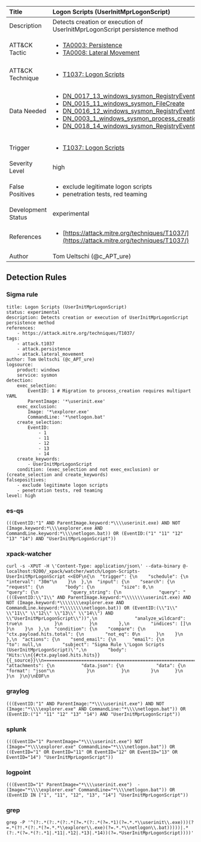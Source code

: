 | Title                | Logon Scripts (UserInitMprLogonScript)                                                                                                                                                 |
|:---------------------|:------------------------------------------------------------------------------------------------------------------------------------------------------------|
| Description          | Detects creation or execution of UserInitMprLogonScript persistence method                                                                                                                                           |
| ATT&amp;CK Tactic    | <ul><li>[TA0003: Persistence](https://attack.mitre.org/tactics/TA0003)</li><li>[TA0008: Lateral Movement](https://attack.mitre.org/tactics/TA0008)</li></ul>  |
| ATT&amp;CK Technique | <ul><li>[T1037: Logon Scripts](https://attack.mitre.org/techniques/T1037)</li></ul>                             |
| Data Needed          | <ul><li>[DN_0017_13_windows_sysmon_RegistryEvent](../Data_Needed/DN_0017_13_windows_sysmon_RegistryEvent.md)</li><li>[DN_0015_11_windows_sysmon_FileCreate](../Data_Needed/DN_0015_11_windows_sysmon_FileCreate.md)</li><li>[DN_0016_12_windows_sysmon_RegistryEvent](../Data_Needed/DN_0016_12_windows_sysmon_RegistryEvent.md)</li><li>[DN_0003_1_windows_sysmon_process_creation](../Data_Needed/DN_0003_1_windows_sysmon_process_creation.md)</li><li>[DN_0018_14_windows_sysmon_RegistryEvent](../Data_Needed/DN_0018_14_windows_sysmon_RegistryEvent.md)</li></ul>                                                         |
| Trigger              | <ul><li>[T1037: Logon Scripts](../Triggers/T1037.md)</li></ul>  |
| Severity Level       | high                                                                                                                                                 |
| False Positives      | <ul><li>exclude legitimate logon scripts</li><li>penetration tests, red teaming</li></ul>                                                                  |
| Development Status   | experimental                                                                                                                                                |
| References           | <ul><li>[https://attack.mitre.org/techniques/T1037/](https://attack.mitre.org/techniques/T1037/)</li></ul>                                                          |
| Author               | Tom Ueltschi (@c_APT_ure)                                                                                                                                                |


## Detection Rules

### Sigma rule

```
title: Logon Scripts (UserInitMprLogonScript)
status: experimental
description: Detects creation or execution of UserInitMprLogonScript persistence method
references:
    - https://attack.mitre.org/techniques/T1037/
tags:
    - attack.t1037
    - attack.persistence
    - attack.lateral_movement
author: Tom Ueltschi (@c_APT_ure)
logsource:
    product: windows
    service: sysmon
detection:
    exec_selection:
        EventID: 1 # Migration to process_creation requires multipart YAML
        ParentImage: '*\userinit.exe'
    exec_exclusion:
        Image: '*\explorer.exe'
        CommandLine: '*\netlogon.bat'
    create_selection:
        EventID:
            - 1
            - 11
            - 12
            - 13
            - 14
    create_keywords:
        - UserInitMprLogonScript
    condition: (exec_selection and not exec_exclusion) or (create_selection and create_keywords)
falsepositives:
    - exclude legitimate logon scripts
    - penetration tests, red teaming
level: high
```





### es-qs
    
```
(((EventID:"1" AND ParentImage.keyword:*\\\\userinit.exe) AND NOT (Image.keyword:*\\\\explorer.exe AND CommandLine.keyword:*\\\\netlogon.bat)) OR (EventID:("1" "11" "12" "13" "14") AND "UserInitMprLogonScript"))
```


### xpack-watcher
    
```
curl -s -XPUT -H \'Content-Type: application/json\' --data-binary @- localhost:9200/_xpack/watcher/watch/Logon-Scripts-UserInitMprLogonScript <<EOF\n{\n  "trigger": {\n    "schedule": {\n      "interval": "30m"\n    }\n  },\n  "input": {\n    "search": {\n      "request": {\n        "body": {\n          "size": 0,\n          "query": {\n            "query_string": {\n              "query": "(((EventID:\\"1\\" AND ParentImage.keyword:*\\\\\\\\userinit.exe) AND NOT (Image.keyword:*\\\\\\\\explorer.exe AND CommandLine.keyword:*\\\\\\\\netlogon.bat)) OR (EventID:(\\"1\\" \\"11\\" \\"12\\" \\"13\\" \\"14\\") AND \\"UserInitMprLogonScript\\"))",\n              "analyze_wildcard": true\n            }\n          }\n        },\n        "indices": []\n      }\n    }\n  },\n  "condition": {\n    "compare": {\n      "ctx.payload.hits.total": {\n        "not_eq": 0\n      }\n    }\n  },\n  "actions": {\n    "send_email": {\n      "email": {\n        "to": null,\n        "subject": "Sigma Rule \'Logon Scripts (UserInitMprLogonScript)\'",\n        "body": "Hits:\\n{{#ctx.payload.hits.hits}}{{_source}}\\n================================================================================\\n{{/ctx.payload.hits.hits}}",\n        "attachments": {\n          "data.json": {\n            "data": {\n              "format": "json"\n            }\n          }\n        }\n      }\n    }\n  }\n}\nEOF\n
```


### graylog
    
```
(((EventID:"1" AND ParentImage:"*\\\\userinit.exe") AND NOT (Image:"*\\\\explorer.exe" AND CommandLine:"*\\\\netlogon.bat")) OR (EventID:("1" "11" "12" "13" "14") AND "UserInitMprLogonScript"))
```


### splunk
    
```
(((EventID="1" ParentImage="*\\\\userinit.exe") NOT (Image="*\\\\explorer.exe" CommandLine="*\\\\netlogon.bat")) OR ((EventID="1" OR EventID="11" OR EventID="12" OR EventID="13" OR EventID="14") "UserInitMprLogonScript"))
```


### logpoint
    
```
(((EventID="1" ParentImage="*\\\\userinit.exe")  -(Image="*\\\\explorer.exe" CommandLine="*\\\\netlogon.bat")) OR (EventID IN ["1", "11", "12", "13", "14"] "UserInitMprLogonScript"))
```


### grep
    
```
grep -P '^(?:.*(?:.*(?:.*(?=.*(?:.*(?=.*1)(?=.*.*\\userinit\\.exe)))(?=.*(?!.*(?:.*(?=.*.*\\explorer\\.exe)(?=.*.*\\netlogon\\.bat)))))|.*(?:.*(?=.*(?:.*1|.*11|.*12|.*13|.*14))(?=.*UserInitMprLogonScript))))'
```



